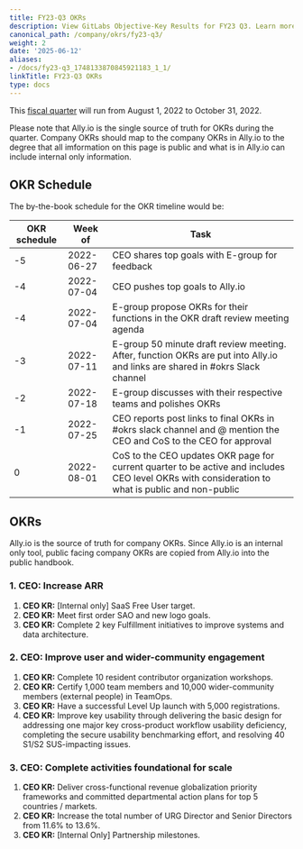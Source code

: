 ```yaml
---
title: FY23-Q3 OKRs
description: View GitLabs Objective-Key Results for FY23 Q3. Learn more here!
canonical_path: /company/okrs/fy23-q3/
weight: 2
date: '2025-06-12'
aliases:
- /docs/fy23-q3_1748133870845921183_1_1/
linkTitle: FY23-Q3 OKRs
type: docs
---
```


This [fiscal quarter](/handbook/finance/#fiscal-year) will run from August 1, 2022 to October 31, 2022.

Please note that Ally.io is the single source of truth for OKRs during the quarter. Company OKRs should map to the company OKRs in Ally.io to the degree that all imformation on this page is public and what is in Ally.io can include internal only information.

## OKR Schedule

The by-the-book schedule for the OKR timeline would be:

| OKR schedule | Week of | Task |
| ------ | ------ | ------ |
| -5 | 2022-06-27 | CEO shares top goals with E-group for feedback |
| -4 | 2022-07-04 | CEO pushes top goals to Ally.io |
| -4 | 2022-07-04 | E-group propose OKRs for their functions in the OKR draft review meeting agenda |
| -3 | 2022-07-11 | E-group 50 minute draft review meeting. After, function OKRs are put into Ally.io and links are shared in #okrs Slack channel  |
| -2 | 2022-07-18 | E-group discusses with their respective teams and polishes OKRs |
| -1 | 2022-07-25 | CEO reports post links to final OKRs in #okrs slack channel and @ mention the CEO and CoS to the CEO for approval |
| 0  | 2022-08-01 | CoS to the CEO updates OKR page for current quarter to be active and includes CEO level OKRs with consideration to what is public and non-public |

## OKRs

Ally.io is the source of truth for company OKRs. Since Ally.io is an internal only tool, public facing company OKRs are copied from Ally.io into the public handbook.

### 1. CEO: Increase ARR

1. **CEO KR:** [Internal only] SaaS Free User target.
1. **CEO KR:** Meet first order SAO and new logo goals.
1. **CEO KR:** Complete 2 key Fulfillment initiatives to improve systems and data architecture.

### 2. CEO: Improve user and wider-community engagement

1. **CEO KR:** Complete 10 resident contributor organization workshops.
1. **CEO KR:** Certify 1,000 team members and 10,000 wider-community members (external people) in TeamOps.
1. **CEO KR:** Have a successful Level Up launch with 5,000 registrations.
1. **CEO KR:** Improve key usability through delivering the basic design for addressing one major key cross-product workflow usability deficiency, completing the secure usability benchmarking effort, and resolving 40 S1/S2 SUS-impacting issues.

### 3. CEO: Complete activities foundational for scale

1. **CEO KR:** Deliver cross-functional revenue globalization priority frameworks and committed departmental action plans for top 5 countries / markets.
1. **CEO KR:** Increase the total number of URG Director and Senior Directors from 11.6% to 13.6%.
1. **CEO KR:** [Internal Only] Partnership milestones.
